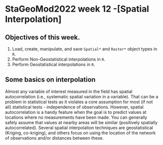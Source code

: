 # **StaGeoMod2022 week 12 -[Spatial Interpolation]**

## Objectives of this week.

1. Load, create, manipulate, and save `Spatial*` and `Raster*` object types in `R`.
2. Perform Non-Geostatistical interpolations in `R`.
3. Perform Geostatistical interpolations in `R`.


## Some basics on interpolation

Almost any variable of interest measured in the field has spatial autocorrelation (i.e., systematic spatial variation in a variable). That can be a problem in statistical tests as it violates a core assumption for most (if not all) statistical tests - independence of observations. However,  spatial autocorrelation is a handy feature when the goal is to predict values at locations where no measurements have been made. You can generally safely assume that values at nearby areas will be similar (positively spatially autocorrelated). Several spatial interpolation techniques are geostatistical (Kriging, co-kriging), and others focus on using the location of the network of observations and/or distances between these.


